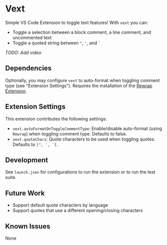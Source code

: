 # Vext

Simple VS Code Extension to toggle text features! With `vext` you can:
- Toggle a selection between a block comment, a line comment, and uncommented text
- Toggle a quoted string between `"`, `'`, and ``` ` ```

_TODO: Add video_

## Dependencies

Optionally, you may configure `vext` to auto-format when toggling comment type (see "Extension Settings"). Requires the installation of the [Rewrap Extension](https://marketplace.visualstudio.com/items?itemName=stkb.rewrap).

## Extension Settings

This extension contributes the following settings:

* `vext.autoFormatOnToggleCommentType`: Enable/disable auto-format (using `Rewrap`) when toggling comment type. Defaults to false.
* `vext.quoteChars`: Quote characters to be used when toggling quotes. Defaults to ```[", ', `]```.

## Development

See `launch.json` for configurations to run the extension or to run the test suite.

## Future Work
- Support default quote characters by language
- Support quotes that use a different opening/closing characters

## Known Issues

None